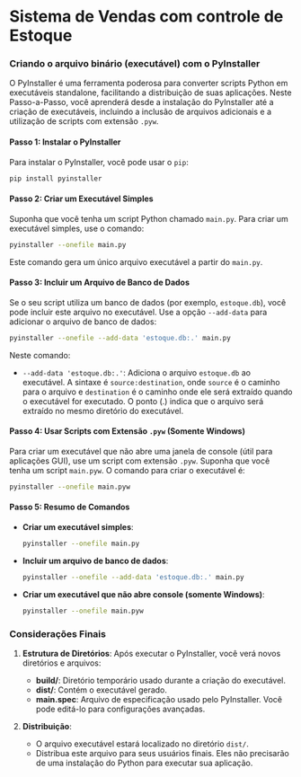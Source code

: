 # Sistema de Vendas com controle de Estoque

### Criando o arquivo binário (executável) com o PyInstaller

O PyInstaller é uma ferramenta poderosa para converter scripts Python em executáveis standalone, facilitando a distribuição de suas aplicações. Neste Passo-a-Passo, você aprenderá desde a instalação do PyInstaller até a criação de executáveis, incluindo a inclusão de arquivos adicionais e a utilização de scripts com extensão `.pyw`.

#### Passo 1: Instalar o PyInstaller

Para instalar o PyInstaller, você pode usar o `pip`:

```bash
pip install pyinstaller
```

#### Passo 2: Criar um Executável Simples

Suponha que você tenha um script Python chamado `main.py`. Para criar um executável simples, use o comando:

```bash
pyinstaller --onefile main.py
```

Este comando gera um único arquivo executável a partir do `main.py`.

#### Passo 3: Incluir um Arquivo de Banco de Dados

Se o seu script utiliza um banco de dados (por exemplo, `estoque.db`), você pode incluir este arquivo no executável. Use a opção `--add-data` para adicionar o arquivo de banco de dados:

```bash
pyinstaller --onefile --add-data 'estoque.db:.' main.py
```

Neste comando:
- `--add-data 'estoque.db:.'`: Adiciona o arquivo `estoque.db` ao executável. A sintaxe é `source:destination`, onde `source` é o caminho para o arquivo e `destination` é o caminho onde ele será extraído quando o executável for executado. O ponto (.) indica que o arquivo será extraído no mesmo diretório do executável.

#### Passo 4: Usar Scripts com Extensão `.pyw` (Somente Windows)

Para criar um executável que não abre uma janela de console (útil para aplicações GUI), use um script com extensão `.pyw`. Suponha que você tenha um script `main.pyw`. O comando para criar o executável é:

```bash
pyinstaller --onefile main.pyw
```

#### Passo 5: Resumo de Comandos

- **Criar um executável simples**:
  ```bash
  pyinstaller --onefile main.py
  ```

- **Incluir um arquivo de banco de dados**:
  ```bash
  pyinstaller --onefile --add-data 'estoque.db:.' main.py
  ```

- **Criar um executável que não abre console (somente Windows)**:
  ```bash
  pyinstaller --onefile main.pyw
  ```

### Considerações Finais

1. **Estrutura de Diretórios**:
   Após executar o PyInstaller, você verá novos diretórios e arquivos:
   - **build/**: Diretório temporário usado durante a criação do executável.
   - **dist/**: Contém o executável gerado.
   - **main.spec**: Arquivo de especificação usado pelo PyInstaller. Você pode editá-lo para configurações avançadas.

2. **Distribuição**:
   - O arquivo executável estará localizado no diretório `dist/`.
   - Distribua este arquivo para seus usuários finais. Eles não precisarão de uma instalação do Python para executar sua aplicação.
